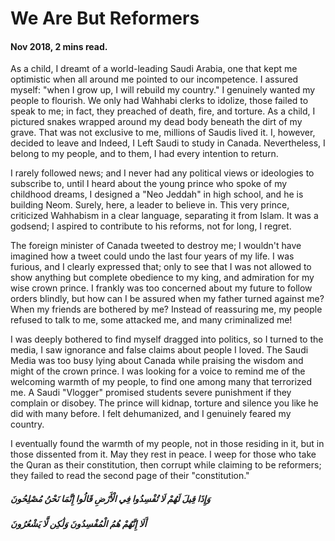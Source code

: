 # We Are But Reformers
#### Nov 2018, 2 mins read.
As a child, I dreamt of a world-leading Saudi Arabia, one that kept me optimistic when all around me pointed to our incompetence.
I assured myself: "when I grow up, I will rebuild my country." I genuinely wanted my people to flourish. We only had Wahhabi clerks to idolize,
those failed to speak to me; in fact, they preached of death, fire, and torture. As a child,
I pictured snakes wrapped around my dead body beneath the dirt of my grave. That was not exclusive to me,
millions of Saudis lived it. I, however, decided to leave and Indeed, I Left Saudi to study in Canada. Nevertheless,
I belong to my people, and to them, I had every intention to return.   



I rarely followed news; and I never had any political views or ideologies to subscribe to,
until I heard about the young prince who spoke of my childhood dreams, I designed a "Neo Jeddah" in high school,
and he is building Neom. Surely, here, a leader to believe in. This very prince, criticized Wahhabism in a clear language,
separating it from Islam. It was a godsend; I aspired to contribute to his reforms, not for long, I regret.   


The foreign minister of Canada tweeted to destroy me; I wouldn't have imagined how a tweet could undo the last four years of my life.
I was furious, and I clearly expressed that; only to see that I was not allowed to show anything but complete obedience to my king,
and admiration for my wise crown prince. I frankly was too concerned about my future to follow orders blindly,
but how can I be assured when my father turned against me? When my friends are bothered by me? Instead of reassuring me,
my people refused to talk to me, some attacked me, and many criminalized me!   


I was deeply bothered to find myself dragged into politics, so I turned to the media,
I saw ignorance and false claims about people I loved.
The Saudi Media was too busy lying about Canada while praising the wisdom and might of the crown prince.
I was looking for a voice to remind me of the welcoming warmth of my people, to find one among many that terrorized me.
A Saudi "Vlogger" promised students severe punishment if they complain or disobey.
The prince will kidnap, torture and silence you like he did with many before. I felt dehumanized, and I genuinely feared my country.   

I eventually found the warmth of my people, not in those residing in it, but in those dissented from it.
May they rest in peace. I weep for those who take the Quran as their constitution, then corrupt while claiming to be reformers;
they failed to read the second page of their "constitution."   

##### وَإِذَا قِيلَ لَهُمْ لَا تُفْسِدُوا فِي الْأَرْضِ قَالُوا إِنَّمَا نَحْنُ مُصْلِحُونَ  
##### أَلَا إِنَّهُمْ هُمُ الْمُفْسِدُونَ وَلَٰكِن لَّا يَشْعُرُونَ  

